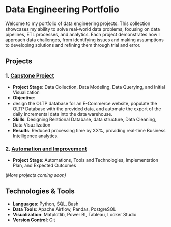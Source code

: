 # Data Engineering Portfolio

Welcome to my portfolio of data engineering projects. This collection showcases my ability to solve real-world data problems, focusing on data pipelines, ETL processes, and analytics. Each project demonstrates how I approach data challenges, from identifying issues and making assumptions to developing solutions and refining them through trial and error.

## Projects
### 1. [Capstone Project](./Phase_1/README.md)
- **Project Stage**: Data Collection, Data Modeling, Data Querying, and Initial Visualization
- **Objective**:
- design the OLTP database for an E-Commerce website, populate the OLTP Database with the provided data, and automate the export of the daily incremental data into the data warehouse.
- **Skills**: Designing Relational Database, data structure, Data Cleaning, Data Visuzlization
- **Results**: Reduced processing time by XX%, providing real-time Business Intelligence analytics.

### 2. [Automation and Improvement](./Phase_2/README.md)
- **Project Stage**: Automations, Tools and Technologies, Implementation Plan, and Expected Outcomes

*(More projects coming soon)*

## Technologies & Tools
- **Languages**: Python, SQL, Bash
- **Data Tools**: Apache Airflow, Pandas, PostgreSQL
- **Visualization**: Matplotlib, Power BI, Tableau, Looker Studio
- **Version Control**: Git
